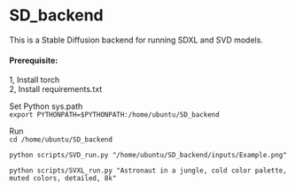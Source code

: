 # SD_backend
This is a Stable Diffusion backend for running SDXL and SVD models. 

#### Prerequisite:<br>
1, Install torch<br>
2, Install requirements.txt

Set Python sys.path<br>
`export PYTHONPATH=$PYTHONPATH:/home/ubuntu/SD_backend`

Run<br>
`cd /home/ubuntu/SD_backend`

`python scripts/SVD_run.py "/home/ubuntu/SD_backend/inputs/Example.png"`

`python scripts/SVXL_run.py "Astronaut in a jungle, cold color palette, muted colors, detailed, 8k"`
